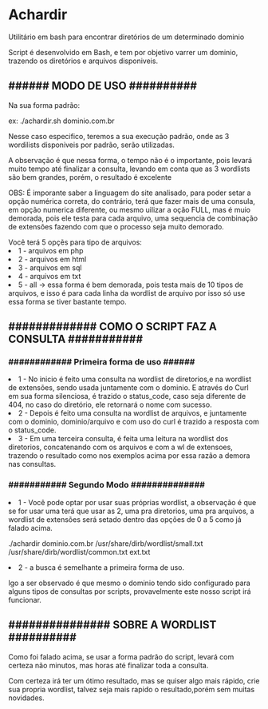 <h1> Achardir</h1>
<p>Utilitário em bash para encontrar diretórios de um determinado dominio</p>
Script é desenvolvido em Bash, e tem por objetivo varrer um dominio, trazendo os diretórios e arquivos disponiveis.

<h2>###### MODO DE USO ##########</h2>

<p>Na sua forma padrão:</p>
  <spam>ex: ./achardir.sh dominio.com.br</spam>
<p>Nesse caso especifico, teremos a sua execução padrão, onde as 3 wordilists disponiveis por padrão, serão utilizadas.</p>
 <p> A observação é que nessa forma, o tempo não é o importante, pois levará muito tempo até finalizar a consulta, levando em conta  que as 3 wordlists são bem grandes, porém, o resultado é excelente</p>
  <p>OBS: É imporante saber a linguagem do site analisado, para poder setar a opção numérica correta, do contrário, terá que fazer mais de uma consula, em opção numerica diferente, ou mesmo uilizar a oção FULL, mas é muio demorada, pois ele testa para cada arquivo, uma sequencia de combinação de extensões fazendo com que o processo seja muito demorado.</p>
  <spam>Você terá 5 opçẽs para tipo de arquivos:</spam>
    <li>1 - arquivos em php</li>
    <li>2 - arquivos em html</li>
    <li>3 - arquivos em sql</li>
    <li>4 - arquivos em txt</li>
    <li>5 - all -> essa forma é bem demorada, pois testa mais de 10 tipos de arquivos, e isso é para cada linha da wordlist de arquivo por isso só use essa forma se tiver bastante tempo.</li>
<h2>############# COMO O SCRIPT FAZ A CONSULTA ###########</h2>


<h3>############ Primeira forma de uso ######</h3>

<li>1 - No inicio é feito uma consulta na wordlist de diretorios,e na wordlist de extensões, sendo usada juntamente com o dominio. E através do Curl em sua forma silenciosa, é trazido o status_code, caso seja diferente de 404, no caso do diretório, ele retornará o nome com sucesso.</li>
<li>2 - Depois é feito uma consulta na wordlist de arquivos, e juntamente com o dominio, dominio/arquivo e com uso do curl é trazido a resposta com o status_code.</li>
<li>3 - Em uma terceira consulta, é feita uma leitura na wordlist dos diretorios, concatenando com os arquivos e com a wl de extensoes, trazendo o resultado como nos exemplos acima por essa razão a demora nas consultas.</i>

<h3>########### Segundo Modo ##############</h3>
<li>1 - Você pode optar por usar suas próprias wordlist, a observação é que se for usar uma terá que usar as 2, uma pra diretorios, uma pra arquivos, a wordlist de extensões será setado dentro das opções de 0 a 5 como já falado acima.</i>
    </p>./achardir dominio.com.br /usr/share/dirb/wordlist/small.txt /usr/share/dirb/wordlist/common.txt ext.txt</p>
<li>2 - a busca é semelhante a primeira forma de uso.</i>

<spam>lgo a ser observado é que mesmo o dominio tendo sido configurado para alguns tipos de consultas por scripts, provavelmente este
nosso script irá funcionar.</spam>

<h2>############### SOBRE A WORDLIST ##########</h2>
<p>Como foi falado acima, se usar a forma padrão do script, levará com certeza não minutos, mas horas até finalizar toda a consulta.</p>
<p>Com certeza irá ter um ótimo resultado, mas se quiser algo mais rápido, crie sua propria wordlist, talvez seja mais rapido o resultado,porém sem muitas novidades.</p>
